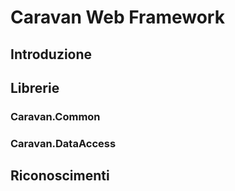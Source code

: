 # Caravan Web Framework #

## Introduzione ##

## Librerie ##

### Caravan.Common ###

### Caravan.DataAccess ###

## Riconoscimenti ##

